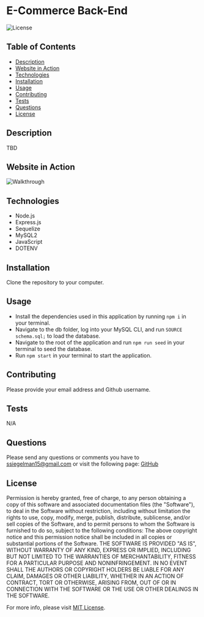 # E-Commerce Back-End

![License](https://img.shields.io/badge/License-MIT-yellow.svg)

  ## Table of Contents
- [Description](#description)
- [Website in Action](#usage)
- [Technologies](#technologies)
- [Installation](#installation)
- [Usage](#usage)
- [Contributing](#contributing)
- [Tests](#tests)
- [Questions](#questions)
- [License](#license)

## Description

TBD

## Website in Action

![Walkthrough](./assets/Video_Walkthrough.gif)

## Technologies
- Node.js
- Express.js
- Sequelize
- MySQL2
- JavaScript
- DOTENV
 
## Installation

Clone the repository to your computer.

## Usage

- Install the dependencies used in this application by running ```npm i``` in your terminal.
- Navigate to the db folder, log into your MySQL CLI, and run ```SOURCE schema.sql;``` to load the database.
- Navigate to the root of the application and run ```npm run seed``` in your terminal to seed the database.
- Run ```npm start``` in your terminal to start the application.


## Contributing

Please provide your email address and Github username.

## Tests

N/A

## Questions

Please send any questions or comments you have to ssiegelman15@gmail.com or visit the following page: [GitHub](https://github.com/ssiegelman15)

## License

Permission is hereby granted, free of charge, to any person obtaining a copy of this software and associated documentation files (the "Software"), to deal in the Software without restriction, including without limitation the rights to use, copy, modify, merge, publish, distribute, sublicense, and/or sell copies of the Software, and to permit persons to whom the Software is furnished to do so, subject to the following conditions: 
The above copyright notice and this permission notice shall be included in all copies or substantial portions of the Software. 
THE SOFTWARE IS PROVIDED "AS IS", WITHOUT WARRANTY OF ANY KIND, EXPRESS OR IMPLIED, INCLUDING BUT NOT LIMITED TO THE WARRANTIES OF MERCHANTABILITY, FITNESS FOR A PARTICULAR PURPOSE AND NONINFRINGEMENT. 
IN NO EVENT SHALL THE AUTHORS OR COPYRIGHT HOLDERS BE LIABLE FOR ANY CLAIM, DAMAGES OR OTHER LIABILITY, WHETHER IN AN ACTION OF CONTRACT, TORT OR OTHERWISE, ARISING FROM, OUT OF OR IN CONNECTION WITH THE SOFTWARE OR THE USE OR OTHER DEALINGS IN THE SOFTWARE. 


For more info, please visit [MIT License](https://choosealicense.com/licenses/mit/).
